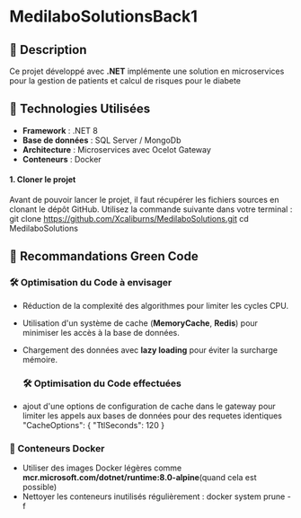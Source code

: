 # MedilaboSolutionsBack1

## 📝 Description
Ce projet développé avec **.NET** implémente une solution en microservices pour la gestion de patients et calcul de risques pour le diabete

## 🚀 Technologies Utilisées
- **Framework** : .NET 8
- **Base de données** : SQL Server / MongoDb
- **Architecture** : Microservices avec Ocelot Gateway
- **Conteneurs** : Docker

#### 1. **Cloner le projet**
Avant de pouvoir lancer le projet, il faut récupérer les fichiers sources en clonant le dépôt GitHub. Utilisez la commande suivante dans votre terminal :
git clone https://github.com/Xcaliburns/MedilaboSolutions.git
cd MedilaboSolutions

## 🌱 Recommandations Green Code

### 🛠 Optimisation du Code  à envisager
- Réduction de la complexité des algorithmes pour limiter les cycles CPU.
- Utilisation d'un système de cache (**MemoryCache**, **Redis**) pour minimiser les accès à la base de données.
- Chargement des données avec **lazy loading** pour éviter la surcharge mémoire.

  ### 🛠 Optimisation du Code effectuées
- ajout d'une options de configuration de cache dans le gateway pour limiter les appels aux bases de données pour des requetes identiques
 "CacheOptions": { "TtlSeconds": 120 }  

### 🐳 Conteneurs Docker
- Utiliser des images Docker légères comme **mcr.microsoft.com/dotnet/runtime:8.0-alpine**(quand cela est possible)
- Nettoyer les conteneurs inutilisés régulièrement : 
  docker system prune -f
